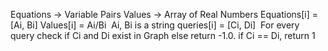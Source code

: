 Equations -> Variable Pairs
Values -> Array of Real Numbers
​
Equations[i] = [Ai, Bi]
Values[i] = Ai/Bi
​
Ai, Bi is a string
​
queries[i] = [Ci, Di]
​
For every query check if Ci and Di exist in Graph else return -1.0.
if Ci == Di, return 1
​
​